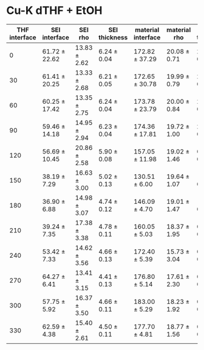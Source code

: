 # Cu-K dTHF + EtOH

| THF interface|SEI interface|SEI rho|SEI thickness|material interface|material rho|material thickness|Ti rho|
| ---|---|---|---|---|---|---|---|
| 0 | 61.72 ± 22.62 | 13.83 ± 2.62 | 6.24 ± 0.04 | 172.82 ± 37.29 | 20.08 ± 0.71 | 2.11 ± 0.19 | 25.42 ± 0.41 | -1.99 ± 0.01 |
| 30 | 61.41 ± 20.25 | 13.33 ± 2.68 | 6.21 ± 0.05 | 172.65 ± 30.78 | 19.99 ± 0.79 | 2.21 ± 0.18 | 25.41 ± 0.40 | -1.99 ± 0.01 |
| 60 | 60.25 ± 17.42 | 13.35 ± 2.75 | 6.24 ± 0.04 | 173.78 ± 23.79 | 20.00 ± 0.84 | 2.45 ± 0.18 | 25.44 ± 0.43 | -1.99 ± 0.01 |
| 90 | 59.46 ± 14.18 | 14.95 ± 2.94 | 6.23 ± 0.04 | 174.36 ± 17.81 | 19.72 ± 1.00 | 2.49 ± 0.22 | 25.86 ± 0.83 | -1.99 ± 0.01 |
| 120 | 56.69 ± 10.45 | 20.86 ± 2.58 | 5.90 ± 0.08 | 157.05 ± 11.98 | 19.02 ± 1.46 | 0.39 ± 0.40 | 27.10 ± 1.78 | -1.99 ± 0.01 |
| 150 | 38.19 ± 7.29 | 16.63 ± 3.00 | 5.02 ± 0.13 | 130.51 ± 6.00 | 19.64 ± 1.07 | -0.54 ± 0.31 | 29.76 ± 2.04 | -1.98 ± 0.02 |
| 180 | 36.90 ± 6.88 | 14.98 ± 3.07 | 4.74 ± 0.12 | 146.09 ± 4.70 | 19.01 ± 1.47 | -0.41 ± 0.37 | 28.48 ± 2.21 | -1.98 ± 0.02 |
| 210 | 39.24 ± 7.35 | 17.38 ± 3.38 | 4.78 ± 0.11 | 160.05 ± 5.03 | 18.37 ± 1.95 | 0.07 ± 0.47 | 30.08 ± 2.97 | -1.98 ± 0.02 |
| 240 | 53.42 ± 7.33 | 14.62 ± 3.56 | 4.66 ± 0.13 | 172.40 ± 5.39 | 15.73 ± 3.04 | 0.49 ± 0.42 | 29.25 ± 2.99 | -1.97 ± 0.03 |
| 270 | 64.27 ± 6.41 | 13.41 ± 3.15 | 4.41 ± 0.13 | 176.80 ± 5.14 | 17.61 ± 2.30 | 0.19 ± 0.42 | 29.24 ± 2.79 | -1.93 ± 0.05 |
| 300 | 57.75 ± 5.92 | 16.37 ± 3.50 | 4.66 ± 0.11 | 183.00 ± 5.29 | 18.23 ± 1.92 | 0.63 ± 0.43 | 30.44 ± 3.11 | -1.91 ± 0.06 |
| 330 | 62.59 ± 4.38 | 15.40 ± 2.61 | 4.50 ± 0.11 | 177.70 ± 4.81 | 18.77 ± 1.56 | 0.27 ± 0.36 | 29.39 ± 2.42 | -1.75 ± 0.07 |


